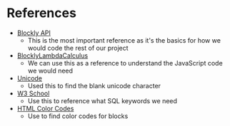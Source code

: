 <!--- Collect references and explain in one or two sentences how each reference is important to your project.--->
# References
- [Blockly API](https://developers.google.com/blockly/guides/configure/advanced/using_blockly_apis)
    - This is the most important reference as it's the basics for how we would code the rest of our project
- [BlocklyLambdaCalculus](https://alexhkurz.github.io/BlocklyLambdaCalculus/)
    - We can use this as a reference to understand the JavaScript code we would need
- [Unicode](https://www.compart.com/en/unicode/search?q=space#characters)
    - Used this to find the blank unicode character
- [W3 School](https://www.w3schools.com/sql/default.asp)
    - Use this to reference what SQL keywords we need 
- [HTML Color Codes](https://htmlcolorcodes.com/)
    - Use to find color codes for blocks 